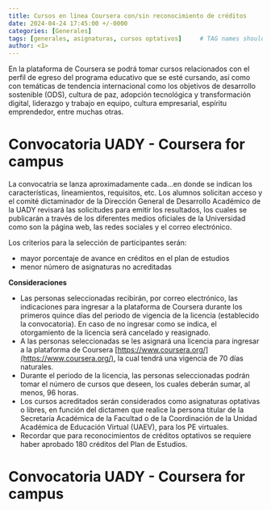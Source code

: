 ```yaml
---
title: Cursos en línea Coursera con/sin reconocimiento de créditos
date: 2024-04-24 17:45:00 +/-0000
categories: [Generales]
tags: [generales, asignaturas, cursos optativos]     # TAG names should always be lowercase
author: <1>
---
```


En la plataforma de Coursera se podrá tomar cursos relacionados con el perfil de egreso del programa educativo que se esté cursando, así como con temáticas de
tendencia internacional como los objetivos de desarrollo sostenible (ODS), cultura de paz, adopción tecnológica y transformación digital, liderazgo y trabajo en equipo, cultura empresarial, espíritu emprendedor, entre muchas otras. </br>


# Convocatoria UADY - Coursera for  campus

La convocatria se lanza aproximadamente cada...en donde se indican los características, lineamientos, requisitos, etc. Los alumnos solicitan acceso y el comité dictaminador de la Dirección General de Desarrollo Académico de la UADY revisará las solicitudes para emitir los resultados, los cuales se publicarán a través de los diferentes medios oficiales de la Universidad como son la página web, las redes sociales y el correo electrónico.

Los criterios para la selección de participantes serán:
- mayor porcentaje de avance en créditos en el plan de estudios
- menor número de asignaturas no acreditadas

**Consideraciones**
- Las personas seleccionadas recibirán, por correo electrónico, las indicaciones para ingresar a la plataforma de Coursera durante los primeros quince días del periodo de vigencia de la licencia (establecido la convocatoria). En caso de no ingresar como se indica, el otorgamiento de la licencia será cancelado y reasignado.
- A las personas seleccionadas se les asignará una licencia para ingresar a la plataforma de Coursera [https://www.coursera.org/](https://www.coursera.org/), la cual tendrá una vigencia de 70 días naturales.
- Durante el periodo de la licencia, las personas seleccionadas podrán tomar el número de cursos que deseen, los cuales deberán sumar, al menos,
96 horas.
- Los cursos acreditados serán considerados como asignaturas optativas o libres, en función del dictamen que realice la persona titular de la Secretaría Académica de la Facultad o de la Coordinación de la Unidad Académica de Educación Virtual (UAEV), para los PE virtuales.
- Recordar que para reconocimientos de créditos optativos se requiere haber aprobado 180 créditos del Plan de Estudios.

# Convocatoria UADY - Coursera for  campus
